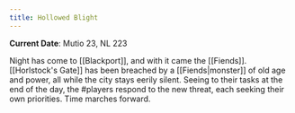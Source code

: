 ```yaml
---
title: Hollowed Blight
---
```

**Current Date**: Mutio 23, NL 223

Night has come to [[Blackport]], and with it came the [[Fiends]]. [[Horlstock's Gate]] has been breached by a [[Fiends|monster]] of old age and power, all while the city stays eerily silent. Seeing to their tasks at the end of the day, the #players respond to the new threat, each seeking their own priorities. Time marches forward.
